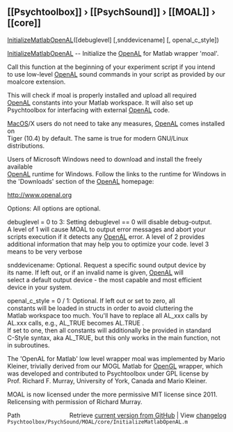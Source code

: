 ## [[Psychtoolbox]] &#8250; [[PsychSound]] &#8250; [[MOAL]] &#8250; [[core]]

[InitializeMatlabOpenAL](InitializeMatlabOpenAL)([debuglevel] [,snddevicename] [, openal\_c\_style])  
  
[InitializeMatlabOpenAL](InitializeMatlabOpenAL) -- Initialize the [OpenAL](OpenAL) for Matlab wrapper 'moal'.  
  
Call this function at the beginning of your experiment script if you intend  
to use low-level [OpenAL](OpenAL) sound commands in your script as provided by our  
moalcore extension.  
  
This will check if moal is properly installed and upload all required  
[OpenAL](OpenAL) constants into your Matlab workspace. It will also set up  
Psychtoolbox for interfacing with external [OpenAL](OpenAL) code.  
  
[MacOS](MacOS)/X users do not need to take any measures, [OpenAL](OpenAL) comes installed on  
Tiger (10.4) by default. The same is true for modern GNU/Linux distributions.  
  
Users of Microsoft Windows need to download and install the freely available  
[OpenAL](OpenAL) runtime for Windows. Follow the links to the runtime for Windows in  
the 'Downloads' section of the [OpenAL](OpenAL) homepage:  
  
http://www.openal.org  
  
Options: All options are optional.  
  
debuglevel = 0 to 3: Setting debuglevel == 0 will disable debug-output.  
A level of 1 will cause MOAL to output error messages and abort your  
scripts execution if it detects any [OpenAL](OpenAL) error. A level of 2 provides  
additional information that may help you to optimize your code. level 3  
means to be very verbose  
  
snddevicename: Optional. Request a specific sound output device by  
its name. If left out, or if an invalid name is given, [OpenAL](OpenAL) will  
select a default output device - the most capable and most efficient  
device in your system.  
  
openal\_c\_style = 0 / 1: Optional. If left out or set to zero, all   
constants will be loaded in structs in order to avoid cluttering the  
Matlab workspace too much. You'll have to replace all AL\_xxx calls by  
AL.xxx calls, e.g., AL\_TRUE becomes AL.TRUE .  
If set to one, then all constants will additionally be provided in standard  
C-Style syntax, aka AL\_TRUE, but this only works in the main function, not  
in subroutines.  
  
The 'OpenAL for Matlab' low level wrapper moal was implemented by Mario  
Kleiner, trivially derived from our MOGL Matlab for [OpenGL](OpenGL) wrapper, which  
was developed and contributed to Psychtoolbox under GPL license by  
Prof. Richard F. Murray, University of York, Canada and Mario Kleiner.  
  
MOAL is now licensed under the more permissive MIT license since 2011.  
Relicensing with permission of Richard Murray.  




<div class="code_header" style="text-align:right;">
  <span style="float:left;">Path&nbsp;&nbsp;</span> <span class="counter">Retrieve <a href=
  "https://raw.github.com/Psychtoolbox-3/Psychtoolbox-3/beta/Psychtoolbox/PsychSound/MOAL/core/InitializeMatlabOpenAL.m">current version from GitHub</a> | View <a href=
  "https://github.com/Psychtoolbox-3/Psychtoolbox-3/commits/beta/Psychtoolbox/PsychSound/MOAL/core/InitializeMatlabOpenAL.m">changelog</a></span>
</div>
<div class="code">
  <code>Psychtoolbox/PsychSound/MOAL/core/InitializeMatlabOpenAL.m</code>
</div>

